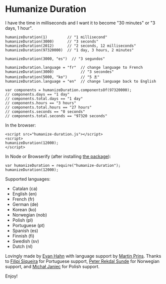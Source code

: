 Humanize Duration
=================

I have the time in milliseconds and I want it to become "30 minutes" or "3 days, 1 hour".

    humanizeDuration(1)         // "1 millisecond"
    humanizeDuration(3000)      // "3 seconds"
    humanizeDuration(2012)      // "2 seconds, 12 milliseconds"
    humanizeDuration(97320000)  // "1 day, 3 hours, 2 minutes"

    humanizeDuration(3000, "es")  // "3 segundos"

    humanizeDuration.language = "fr"  // change language to French
    humanizeDuration(3000)            // "3 secondes"
    humanizeDuration(5000, "ko")      // "5 초"
    humanizeDuration.language = "en"  // change language back to English

    var components = humanizeDuration.componentsOf(97320000);
    // components.days == "1 day"
    // components.total.days == "1 day"
    // components.hours == "3 hours"
    // components.total.hours == "27 hours"
    // components.seconds == "0 seconds"
    // components.total.seconds == "97320 seconds"

In the browser:

    <script src="humanize-duration.js"></script>
    <script>
    humanizeDuration(12000);
    </script>

In Node or Browserify (after installing [the package](https://npmjs.org/package/humanize-duration)):

    var humanizeDuration = require("humanize-duration");
    humanizeDuration(12000);

Supported languages:

* Catalan (ca)
* English (en)
* French (fr)
* German (de)
* Korean (ko)
* Norwegian (nob)
* Polish (pl)
* Portuguese (pt)
* Spanish (es)
* Finnish (fi)
* Swedish (sv)
* Dutch (nl)

Lovingly made by [Evan Hahn](http://evanhahn.com/) with language support by [Martin Prins](https://github.com/magarcia). Thanks to [Filipi Siqueira](https://github.com/filipi777) for Portuguese support, [Peter Rekdal Sunde](https://github.com/peters) for Norwegian support, and [Michał Janiec](https://github.com/mjjaniec) for Polish support.

Enjoy!
